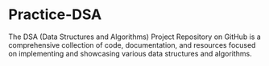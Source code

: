 # Practice-DSA
The DSA (Data Structures and Algorithms) Project Repository on GitHub is a comprehensive collection of code, documentation, and resources focused on implementing and showcasing various data structures and algorithms.
